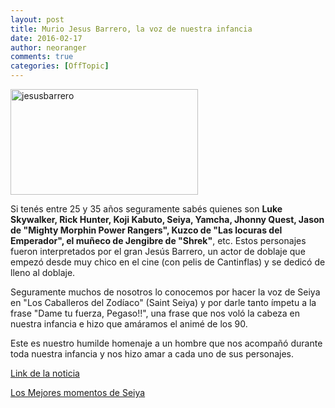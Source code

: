 ```yaml
---
layout: post
title: Murio Jesus Barrero, la voz de nuestra infancia
date: 2016-02-17
author: neoranger
comments: true
categories: [OffTopic]
---
```

<a href="http://www.neositelinux.com.ar/wp-content/uploads/2016/02/jesusbarrero.jpg" rel="attachment wp-att-1275"><img class="size-medium wp-image-1275 aligncenter" src="http://www.neositelinux.com.ar/wp-content/uploads/2016/02/jesusbarrero-300x169.jpg" alt="jesusbarrero" width="300" height="169" /></a>

Si tenés entre 25 y 35 años seguramente sabés quienes son <strong>Luke Skywalker, Rick Hunter, Koji Kabuto, Seiya, Yamcha, Jhonny Quest, Jason de "Mighty Morphin Power Rangers", Kuzco de "Las locuras del Emperador", el muñeco de Jengibre de "Shrek"</strong>, etc. Estos personajes fueron interpretados por el gran Jesús Barrero, un actor de doblaje que empezó desde muy chico en el cine (con pelis de Cantinflas) y se dedicó de lleno al doblaje.

Seguramente muchos de nosotros lo conocemos por hacer la voz de Seiya en "Los Caballeros del Zodíaco" (Saint Seiya) y por darle tanto ímpetu a la frase "Dame tu fuerza, Pegaso!!", una frase que nos voló la cabeza en nuestra infancia e hizo que amáramos el animé de los 90.

Este es nuestro humilde homenaje a un hombre que nos acompañó durante toda nuestra infancia y nos hizo amar a cada uno de sus personajes.

<a href="http://lacosacine.com/tv-2170-MURIO-JESUS-BARRERO,-LA-VOZ-DE-SEIYA-Y-LUKE-SKYWALKER">Link de la noticia</a>

<a href="http://lacosacine.com/tv-2171-JESUS-BARRERO:-LOS-MEJORES-MOMENTOS-DE-SEIYA">Los Mejores momentos de Seiya</a>
